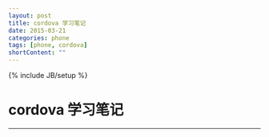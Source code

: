 ```yaml
---
layout: post
title: cordova 学习笔记
date: 2015-03-21
categories: phone
tags: [phone, cordova]
shortContent: ""
---
```

{% include JB/setup %}

# cordova 学习笔记
----

<!--break-->
